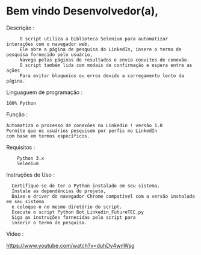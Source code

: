 # Bem vindo Desenvolvedor(a),
 
 Descrição : 
 
         O script utiliza a biblioteca Selenium para automatizar interações com o navegador web.
         Ele abre a página de pesquisa do LinkedIn, insere o termo de pesquisa fornecido pelo usuário,
         Navega pelas páginas de resultados e envia convites de conexão. 
         O script também lida com modais de confirmação e espera entre as ações
         Para evitar bloqueios ou erros devido a carregamento lento da página.

Linguaguem de programação :

    100% Python

Função :
    
    Automatiza o processo de conexões no Linkedin ! versão 1.0 
    Permite que os usuários pesquisem por perfis no LinkedIn
    com base em termos específicos.
    
Requisitos :

        Python 3.x
        Selenium
        

Instruções de Uso : 
      
      Certifique-se de ter o Python instalado em seu sistema.
      Instale as dependências do projeto,
      Baixe o driver do navegador Chrome compatível com a versão instalada em seu sistema
      e coloque-o no mesmo diretório do script.
      Execute o script Python Bot_Linkedin_FutureTEC.py
      Siga as instruções fornecidas pelo script para
      inserir o termo de pesquisa.


Video : 

https://www.youtube.com/watch?v=duhDy4wnWsg
